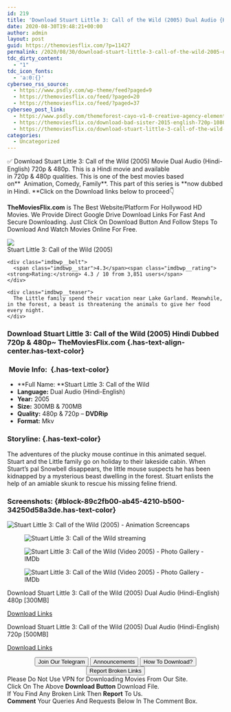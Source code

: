 ```yaml
---
id: 219
title: 'Download Stuart Little 3: Call of the Wild (2005) Dual Audio {Hindi-English} 480p [300MB] || 720p [500MB]'
date: 2020-08-30T19:48:21+00:00
author: admin
layout: post
guid: https://themoviesflix.com/?p=11427
permalink: /2020/08/30/download-stuart-little-3-call-of-the-wild-2005-dual-audio-hindi-english-480p-300mb-720p-500mb-2/
tdc_dirty_content:
  - "1"
tdc_icon_fonts:
  - 'a:0:{}'
cyberseo_rss_source:
  - https://www.psdly.com/wp-theme/feed?paged=9
  - https://themoviesflix.co/feed/?paged=20
  - https://themoviesflix.co/feed/?paged=37
cyberseo_post_link:
  - https://www.psdly.com/themeforest-cayo-v1-0-creative-agency-elementor-template-kit-28369921
  - https://themoviesflix.co/download-bad-sister-2015-english-720p-1080p/
  - https://themoviesflix.co/download-stuart-little-3-call-of-the-wild-2005-hindi-480p-720p/
categories:
  - Uncategorized
---
```

✅ Download Stuart Little 3: Call of the Wild (2005)&nbsp;Movie&nbsp;Dual Audio (Hindi-English)&nbsp;720p&nbsp;&&nbsp;480p. This is a Hindi movie and available in&nbsp;720p&nbsp;&&nbsp;480p&nbsp;qualities. This is one of the best movies based on**&nbsp;&nbsp;Animation,&nbsp;Comedy,&nbsp;Family**. This part of this series is&nbsp;**now dubbed in&nbsp;Hindi.&nbsp;**Click on the Download links below to proceed👇

**TheMoviesFlix.com**&nbsp;is The Best Website/Platform For Hollywood HD Movies. We Provide Direct Google Drive Download Links For Fast And Secure Downloading. Just Click On Download Button And Follow Steps To Download And Watch Movies Online For Free.

<div class="imdbwp imdbwp--movie dark">
  <div class="imdbwp__thumb">
    <a class="imdbwp__link" target="_blank" title="Stuart Little 3: Call of the Wild" href="https://www.imdb.com/title/tt0472602/" rel="nofollow noopener noreferrer"><img class="imdbwp__img" src="https://m.media-amazon.com/images/M/MV5BMGY3Y2QxMWQtZjI4ZC00M2EyLTk0NjMtZDNjNmEyMTkzMDlmXkEyXkFqcGdeQXVyNDgyODgxNjE@._V1_SX300.jpg" /></a>
  </div>
  
  <div class="imdbwp__content">
    <div class="imdbwp__header">
      <span class="imdbwp__title">Stuart Little 3: Call of the Wild</span> (2005)
    </div>
    
    <div class="imdbwp__belt">
      <span class="imdbwp__star">4.3</span><span class="imdbwp__rating"><strong>Rating:</strong> 4.3 / 10 from 3,851 users</span>
    </div>
    
    <div class="imdbwp__teaser">
      The Little family spend their vacation near Lake Garland. Meanwhile, in the forest, a beast is threatening the animals to give her food every night.
    </div>
  </div>
</div>

### Download Stuart Little 3: Call of the Wild (2005) Hindi Dubbed 720p & 480p~ TheMoviesFlix.com {.has-text-align-center.has-text-color}

### &nbsp;Movie Info:&nbsp; {.has-text-color}

  * **Full Name:&nbsp;**Stuart Little 3: Call of the Wild
  * **Language:**&nbsp;Dual Audio (Hindi-English)
  * **Year:**&nbsp;2005
  * **Size:**&nbsp;300MB & 700MB
  * **Quality:**&nbsp;480p & 720p –&nbsp;**DVDRip**
  * **Format:**&nbsp;Mkv

### Storyline: {.has-text-color}

The adventures of the plucky mouse continue in this animated sequel. Stuart and the Little family go on holiday to their lakeside cabin. When Stuart’s pal Snowbell disappears, the little mouse suspects he has been kidnapped by a mysterious beast dwelling in the forest. Stuart enlists the help of an amiable skunk to rescue his missing feline friend.

### Screenshots: {#block-89c2fb00-ab45-4210-b500-34250d58a3de.has-text-color}<figure class="wp-block-image alignwide">

![Stuart Little 3: Call of the Wild (2005) - Animation Screencaps](https://i1.wp.com/animationscreencaps.com/wp-content/uploads/2016/10/stuart-little3-disneyscreencaps.com-.jpg?fit=704%2C384&ssl=1) </figure> <figure class="wp-block-image">![Stuart Little 3: Call of the Wild streaming](https://images.justwatch.com/backdrop/159245243/s1440/stuart-little-3-call-of-the-wild)</figure> <figure class="wp-block-image">![Stuart Little 3: Call of the Wild (Video 2005) - Photo Gallery - IMDb](https://m.media-amazon.com/images/M/MV5BN2VlYTMyNmEtOGNjNy00OWE0LWE2OWEtMDU3NTQ4ZTk2MmIwXkEyXkFqcGdeQXVyOTc5MDI5NjE@._V1_.jpg)</figure> <figure class="wp-block-image alignwide">![Stuart Little 3: Call of the Wild (Video 2005) - Photo Gallery - IMDb](https://m.media-amazon.com/images/M/MV5BZTVhZWQxZjctMjUyMS00MGNkLWFjYzgtZDc3Y2YxNDIzM2VlXkEyXkFqcGdeQXVyOTc5MDI5NjE@._V1_.jpg)</figure> 

<p class="has-text-align-center has-text-color has-medium-font-size">
  Download Stuart Little 3: Call of the Wild (2005) Dual Audio (Hindi-English) 480p [300MB]
</p>

<span class="mb-center maxbutton-3-center"><span class="maxbutton-3-container mb-container"><a class="maxbutton-3 maxbutton maxbutton-post-button" target="_blank" rel="noopener noreferrer" href="https://coinquint.com/a7850/"><span class="mb-text">Download Links</span></a></span></span>

<p class="has-text-align-center has-text-color has-medium-font-size">
  Download Stuart Little 3: Call of the Wild (2005) Dual Audio (Hindi-English) 720p [500MB]
</p>

<span class="mb-center maxbutton-3-center"><span class="maxbutton-3-container mb-container"><a class="maxbutton-3 maxbutton maxbutton-post-button" target="_blank" rel="nofollow noopener noreferrer" href="https://coinquint.com/a7852/"><span class="mb-text">Download Links</span></a></span></span>

<center>
</center>

<center>
  <a href="https://t.me/themoviesflixcom" target="_blank" data-wpel-link="external" rel="nofollow external noopener noreferrer"><button class="button button5">Join Our Telegram</button></a> <a href="https://themoviesflix.co/download-stuart-little-3-call-of-the-wild-2005-hindi-480p-720p/#" target="_blank" data-wpel-link="external" rel="nofollow external noopener noreferrer"><button class="button button5">Announcements</button></a> <a href="https://themoviesflix.com/how-to-download/" target="_blank" data-wpel-link="external" rel="nofollow external noopener noreferrer"><button class="button button5">How To Download?</button></a> <a href="https://themoviesflix.co/download-stuart-little-3-call-of-the-wild-2005-hindi-480p-720p/#" target="_blank" data-wpel-link="external" rel="nofollow external noopener noreferrer"><button class="button button5">Report Broken Links</button></a>
</center>

<div class="alert alert-danger">
  Please Do Not Use VPN for Downloading Movies From Our Site.
</div>

<div class="alert alert-success">
  Click On The Above <strong>Download Button</strong> Download File.
</div>

<div class="alert alert-warning">
  If You Find Any Broken Link Then <strong>Report</strong> To Us.
</div>

<div class="alert alert-info">
  <strong>Comment</strong> Your Queries And Requests Below In The Comment Box.
</div>